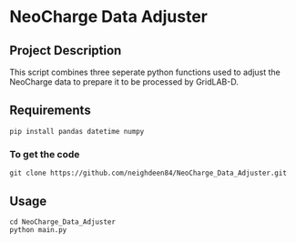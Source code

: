 # NeoCharge Data Adjuster

## Project Description
This script combines three seperate python functions used to adjust the NeoCharge data to prepare it to be processed by GridLAB-D.





## Requirements

```
pip install pandas datetime numpy
```

### To get the code
```
git clone https://github.com/neighdeen84/NeoCharge_Data_Adjuster.git
```


## Usage
```
cd NeoCharge_Data_Adjuster
python main.py
```
